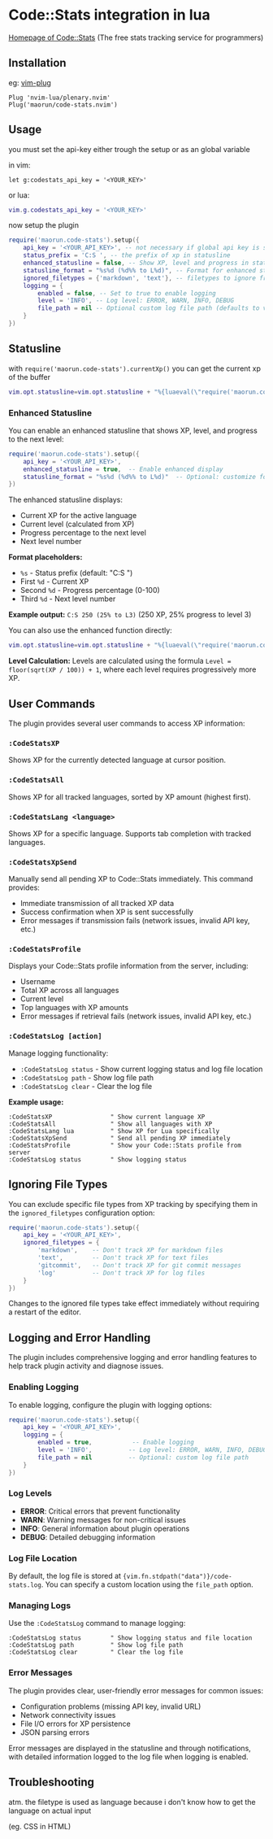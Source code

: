 # Code::Stats integration in lua

[Homepage of Code::Stats](https://codestats.net/) (The free stats tracking service for programmers)

## Installation
eg:
[vim-plug](https://github.com/junegunn/vim-plug)
```vim
Plug 'nvim-lua/plenary.nvim'
Plug('maorun/code-stats.nvim')
```

## Usage

you must set the api-key either trough the setup or as an global variable

in vim:
```vim
let g:codestats_api_key = '<YOUR_KEY>'
```
or lua:
```lua
vim.g.codestats_api_key = '<YOUR_KEY>'
```

now setup the plugin

```lua
require('maorun.code-stats').setup({
    api_key = '<YOUR_API_KEY>', -- not necessary if global api key is set
    status_prefix = 'C:S ', -- the prefix of xp in statusline
    enhanced_statusline = false, -- Show XP, level and progress in statusline
    statusline_format = "%s%d (%d%% to L%d)", -- Format for enhanced statusline
    ignored_filetypes = {'markdown', 'text'}, -- filetypes to ignore from XP tracking
    logging = {
        enabled = false, -- Set to true to enable logging
        level = 'INFO', -- Log level: ERROR, WARN, INFO, DEBUG
        file_path = nil -- Optional custom log file path (defaults to vim data dir)
    }
})
```

## Statusline
with ```require('maorun.code-stats').currentXp()``` you can get the current xp
of the buffer

```lua
vim.opt.statusline=vim.opt.statusline + "%{luaeval(\"require('maorun.code-stats').currentXp()\")} "
```

### Enhanced Statusline

You can enable an enhanced statusline that shows XP, level, and progress to the next level:

```lua
require('maorun.code-stats').setup({
    api_key = '<YOUR_API_KEY>',
    enhanced_statusline = true,  -- Enable enhanced display
    statusline_format = "%s%d (%d%% to L%d)"  -- Optional: customize format
})
```

The enhanced statusline displays:
- Current XP for the active language
- Current level (calculated from XP)
- Progress percentage to the next level
- Next level number

**Format placeholders:**
- `%s` - Status prefix (default: "C:S ")
- First `%d` - Current XP
- Second `%d` - Progress percentage (0-100)
- Third `%d` - Next level number

**Example output:** `C:S 250 (25% to L3)` (250 XP, 25% progress to level 3)

You can also use the enhanced function directly:

```lua
vim.opt.statusline=vim.opt.statusline + "%{luaeval(\"require('maorun.code-stats').currentXpEnhanced()\")} "
```

**Level Calculation:** Levels are calculated using the formula `Level = floor(sqrt(XP / 100)) + 1`, where each level requires progressively more XP.

## User Commands

The plugin provides several user commands to access XP information:

### `:CodeStatsXP`
Shows XP for the currently detected language at cursor position.

### `:CodeStatsAll`
Shows XP for all tracked languages, sorted by XP amount (highest first).

### `:CodeStatsLang <language>`
Shows XP for a specific language. Supports tab completion with tracked languages.

### `:CodeStatsXpSend`
Manually send all pending XP to Code::Stats immediately. This command provides:
- Immediate transmission of all tracked XP data
- Success confirmation when XP is sent successfully
- Error messages if transmission fails (network issues, invalid API key, etc.)

### `:CodeStatsProfile`
Displays your Code::Stats profile information from the server, including:
- Username
- Total XP across all languages
- Current level
- Top languages with XP amounts
- Error messages if retrieval fails (network issues, invalid API key, etc.)

### `:CodeStatsLog [action]`
Manage logging functionality:
- `:CodeStatsLog status` - Show current logging status and log file location
- `:CodeStatsLog path` - Show log file path
- `:CodeStatsLog clear` - Clear the log file

**Example usage:**
```vim
:CodeStatsXP                " Show current language XP
:CodeStatsAll               " Show all languages with XP
:CodeStatsLang lua          " Show XP for Lua specifically
:CodeStatsXpSend            " Send all pending XP immediately
:CodeStatsProfile           " Show your Code::Stats profile from server
:CodeStatsLog status        " Show logging status
```

## Ignoring File Types

You can exclude specific file types from XP tracking by specifying them in the `ignored_filetypes` configuration option:

```lua
require('maorun.code-stats').setup({
    api_key = '<YOUR_API_KEY>',
    ignored_filetypes = {
        'markdown',    -- Don't track XP for markdown files
        'text',        -- Don't track XP for text files  
        'gitcommit',   -- Don't track XP for git commit messages
        'log'          -- Don't track XP for log files
    }
})
```

Changes to the ignored file types take effect immediately without requiring a restart of the editor.

## Logging and Error Handling

The plugin includes comprehensive logging and error handling features to help track plugin activity and diagnose issues.

### Enabling Logging

To enable logging, configure the plugin with logging options:

```lua
require('maorun.code-stats').setup({
    api_key = '<YOUR_API_KEY>',
    logging = {
        enabled = true,           -- Enable logging
        level = 'INFO',          -- Log level: ERROR, WARN, INFO, DEBUG
        file_path = nil          -- Optional: custom log file path
    }
})
```

### Log Levels

- **ERROR**: Critical errors that prevent functionality
- **WARN**: Warning messages for non-critical issues
- **INFO**: General information about plugin operations
- **DEBUG**: Detailed debugging information

### Log File Location

By default, the log file is stored at `{vim.fn.stdpath("data")}/code-stats.log`. You can specify a custom location using the `file_path` option.

### Managing Logs

Use the `:CodeStatsLog` command to manage logging:

```vim
:CodeStatsLog status        " Show logging status and file location
:CodeStatsLog path          " Show log file path
:CodeStatsLog clear         " Clear the log file
```

### Error Messages

The plugin provides clear, user-friendly error messages for common issues:

- Configuration problems (missing API key, invalid URL)
- Network connectivity issues
- File I/O errors for XP persistence
- JSON parsing errors

Error messages are displayed in the statusline and through notifications, with detailed information logged to the log file when logging is enabled.


## Troubleshooting
atm. the filetype is used as language because i don't know how to get the
language on actual input

(eg. CSS in HTML)
